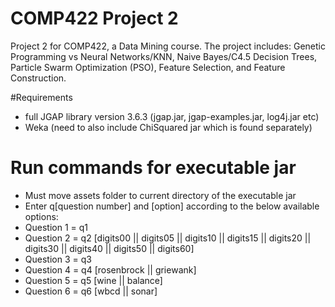 # COMP422 Project 2
Project 2 for COMP422, a Data Mining course. The project includes: Genetic Programming vs Neural Networks/KNN, Naive Bayes/C4.5 Decision Trees, Particle Swarm Optimization (PSO), Feature Selection, and Feature Construction.

#Requirements
- full JGAP library version 3.6.3 (jgap.jar, jgap-examples.jar, log4j.jar etc)
- Weka (need to also include ChiSquared jar which is found separately)

# Run commands for executable jar
- Must move assets folder to current directory of the executable jar
- Enter q[question number] and [option] according to the below available options:
- Question 1 = q1
- Question 2 = q2 [digits00 || digits05 || digits10 || digits15 || digits20 || digits30 || digits40 || digits50 || digits60]
- Question 3 = q3
- Question 4 = q4 [rosenbrock || griewank]
- Question 5 = q5 [wine || balance]
- Question 6 = q6 [wbcd || sonar]
